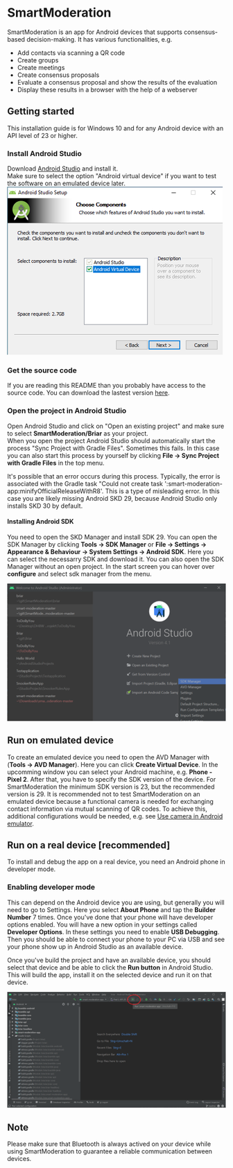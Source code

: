 # SmartModeration

SmartModeration is an app for Android devices that supports consensus-based decision-making. It has various functionalities, e.g. 
* Add contacts via scanning a QR code 
* Create groups
* Create meetings
* Create consensus proposals 
* Evaluate a consensus proposal and show the results of the evaluation
* Display these results in a browser with the help of a webserver

## Getting started

This installation guide is for Windows 10 and for any Android device with an API level of 23 or higher.

### Install Android Studio

Download [Android Studio](https://developer.android.com/studio/ "Android Studio Home") and install it.  
Make sure to select the option "Android virtual device" if you want to test the software on an emulated device later. 
![installationoptions](./extras/android_studio_installation_1.png)  

### Get the source code
If you are reading this README than you probably have access to the source code. You can download the lastest version [here](https://github.com/Danil-Terehov/SmartModeration "Github SmartModeration"). 

### Open the project in Android Studio 
Open Android Studio and click on "Open an existing project" and make sure to select **SmartModeration/Briar** as your project.   
When you open the project Android Studio should automatically start the process "Sync Project with Gradle Files". Sometimes this fails. In this case you can also start this process by yourself by clicking **File -> Sync Project with Gradle Files** in the top menu. 

It's possible that an error occurs during this process. Typically, the error is associated with the Gradle task "Could not create task ':smart-moderation-app:minifyOfficialReleaseWithR8'. This is a type of misleading error. In this case you are likely missing Android SKD 29, because Android Studio only installs SKD 30 by default. 

#### Installing Android SDK
You need to open the SKD Manager and install SDK 29. You can open the SDK Manager by clicking **Tools -> SDK Manager** or **File -> Settings -> Appearance & Behaviour -> System Settings -> Android SDK**. Here you can select the necessarry SDK and download it. You can also open the SDK Manager without an open project. In the start screen you can hover over **configure** and select sdk manager from the menu.

![opensdkmanager](./extras/Android_Studio_SDK_Manager.png)

## Run on emulated device
To create an emulated device you need to open the AVD Manager with (**Tools -> AVD Manager**). Here you can click **Create Virtual Device**. In the upcomming window you can select your Android machine, e.g. **Phone - Pixel 2**. After that, you have to specify the SDK version of the device. For SmartModeration the minimum SDK version is 23, but the recommended version is 29. It is recommended not to test SmartModeration on an emulated device because a functional camera is needed for exchanging contact information via mutual scanning of QR codes. To achieve this, additional configurations would be needed, e.g. see [Use camera in Android emulator](https://stackoverflow.com/questions/2884620/using-camera-in-the-android-emulator "Use camera in Android emulator").

## Run on a real device [recommended]
To install and debug the app on a real device, you need an Android phone in developer mode. 

### Enabling developer mode
This can depend on the Android device you are using, but generally you will need to go to Settings. Here you select **About Phone** and tap the **Builder Number** 7 times. Once you've done that your phone will have developer options enabled. You will have a new option in your settings called **Developer Options**. In these settings you need to enable **USB Debugging**. Then you should be able to connect your phone to your PC via USB and see your phone show up in Android Studio as an available device. 

Once you've build the project and have an available device, you should select that device and be able to click the **Run button** in Android Studio. This will build the app, install it on the selected device and run it on that device.

![](./extras/run_button.png)

## Note

Please make sure that Bluetooth is always actived on your device while using SmartModeration to guarantee a reliable communication between devices. 

